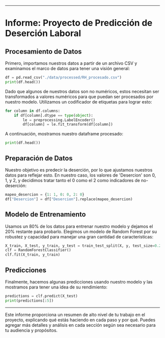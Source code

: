 
---

# Informe: Proyecto de Predicción de Deserción Laboral 

## Procesamiento de Datos

Primero, importamos nuestros datos a partir de un archivo CSV y examinamos el marco de datos para tener una visión general:

```python
df = pd.read_csv("./data/processed/RH_procesado.csv")
print(df.head())
```

Dado que algunos de nuestros datos son no numéricos, estos necesitan ser transformados a valores numéricos para que puedan ser procesados por nuestro modelo. Utilizamos un codificador de etiquetas para lograr esto:

```python
for column in df.columns:
    if df[column].dtype == type(object):
        le = preprocessing.LabelEncoder()
        df[column] = le.fit_transform(df[column])
```

A continuación, mostramos nuestro dataframe procesado:

```python
print(df.head())
```

## Preparación de Datos

Nuestro objetivo es predecir la deserción, por lo que ajustamos nuestros datos para reflejar esto. En nuestro caso, los valores de 'Desercion' son 0, 1, y 2, y decidimos tratar tanto el 0 como el 2 como indicadores de no-deserción:

```python
mapeo_desercion = {1: 1, 0: 0, 2: 0}
df["Desercion"] = df["Desercion"].replace(mapeo_desercion)
```

## Modelo de Entrenamiento

Usamos un 80% de los datos para entrenar nuestro modelo y dejamos el 20% restante para probarlo. Elegimos un modelo de Random Forest por su robustez y capacidad para manejar una gran cantidad de características:

```python
X_train, X_test, y_train, y_test = train_test_split(X, y, test_size=0.2, random_state=42)
clf = RandomForestClassifier()
clf.fit(X_train, y_train)
```

## Predicciones

Finalmente, hacemos algunas predicciones usando nuestro modelo y las mostramos para tener una idea de su rendimiento:

```python
predictions = clf.predict(X_test)
print(predictions[:5])
```

---

Este informe proporciona un resumen de alto nivel de tu trabajo en el proyecto, explicando qué estás haciendo en cada paso y por qué. Puedes agregar más detalles y análisis en cada sección según sea necesario para tu audiencia y propósitos.